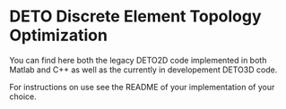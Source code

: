#  DETO Discrete Element Topology Optimization

You can find here both the legacy DETO2D code implemented in both Matlab and C++ as well as the currently in developement DETO3D code.

For instructions on use see the README of your implementation of your choice.

